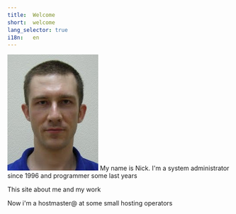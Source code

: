 ```yaml
---
title:  Welcome
short:  welcome
lang_selector: true
i18n:   en
---
```



![turnaviotov](/assets/img/turnaviotov.png)
My name is Nick.
I'm a system administrator since 1996 and programmer some last years

This site about me and my work

Now i'm a hostmaster@ at some small hosting operators
